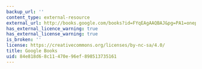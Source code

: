```yaml
---
backup_url: ''
content_type: external-resource
external_url: http://books.google.com/books?id=FYqEAgAAQBAJ&pg=PA1=onepage
has_external_licence_warning: true
has_external_license_warning: true
is_broken: ''
license: https://creativecommons.org/licenses/by-nc-sa/4.0/
title: Google Books
uid: 84e818d6-8c11-470e-96ef-898513735161
---
```

